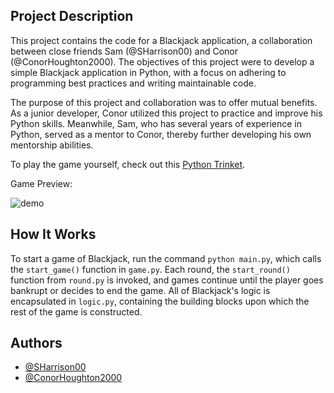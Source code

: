 ## Project Description

This project contains the code for a Blackjack application, a collaboration between close friends Sam (@SHarrison00) and Conor (@ConorHoughton2000). The objectives of this project were to develop a simple Blackjack application in Python, with a focus on adhering to programming best practices and writing maintainable code.

The purpose of this project and collaboration was to offer mutual benefits. As a junior developer, Conor utilized this project to practice and improve his Python skills. Meanwhile, Sam, who has several years of experience in Python, served as a mentor to Conor, thereby further developing his own mentorship abilities.

To play the game yourself, check out this [Python Trinket](https://trinket.io/python3/d4e4779584?outputOnly=true&runOption=run).

Game Preview:

![demo](https://s9.gifyu.com/images/SF90N.gif)

## How It Works

To start a game of Blackjack, run the command `python main.py`, which calls the `start_game()` function in `game.py`. Each round, the `start_round()` function from `round.py` is invoked, and games continue until the player goes bankrupt or decides to end the game. All of Blackjack's logic is encapsulated in `logic.py`, containing the building blocks upon which the rest of the game is constructed.


## Authors

- [@SHarrison00](https://github.com/SHarrison00)
- [@ConorHoughton2000](https://github.com/ConorHoughton2000)